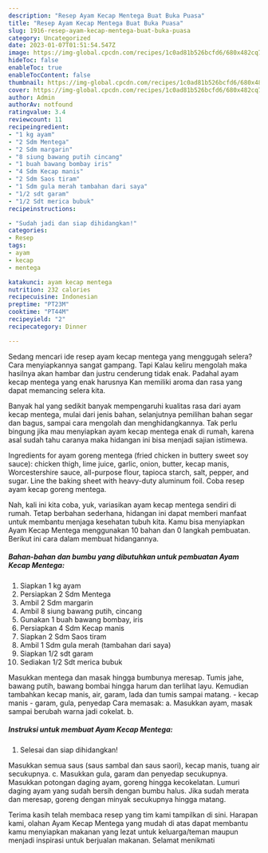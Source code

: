 ```yaml
---
description: "Resep Ayam Kecap Mentega Buat Buka Puasa"
title: "Resep Ayam Kecap Mentega Buat Buka Puasa"
slug: 1916-resep-ayam-kecap-mentega-buat-buka-puasa
category: Uncategorized
date: 2023-01-07T01:51:54.547Z
image: https://img-global.cpcdn.com/recipes/1c0ad81b526bcfd6/680x482cq70/ayam-kecap-mentega-foto-resep-utama.jpg
hideToc: false
enableToc: true
enableTocContent: false
thumbnail: https://img-global.cpcdn.com/recipes/1c0ad81b526bcfd6/680x482cq70/ayam-kecap-mentega-foto-resep-utama.jpg
cover: https://img-global.cpcdn.com/recipes/1c0ad81b526bcfd6/680x482cq70/ayam-kecap-mentega-foto-resep-utama.jpg
author: Admin
authorAv: notfound
ratingvalue: 3.4
reviewcount: 11
recipeingredient:
- "1 kg ayam"
- "2 Sdm Mentega"
- "2 Sdm margarin"
- "8 siung bawang putih cincang"
- "1 buah bawang bombay iris"
- "4 Sdm Kecap manis"
- "2 Sdm Saos tiram"
- "1 Sdm gula merah tambahan dari saya"
- "1/2 sdt garam"
- "1/2 Sdt merica bubuk"
recipeinstructions:

- "Sudah jadi dan siap dihidangkan!"
categories:
- Resep
tags:
- ayam
- kecap
- mentega

katakunci: ayam kecap mentega 
nutrition: 232 calories
recipecuisine: Indonesian
preptime: "PT23M"
cooktime: "PT44M"
recipeyield: "2"
recipecategory: Dinner

---
```



Sedang mencari ide resep ayam kecap mentega yang menggugah selera? Cara menyiapkannya sangat gampang. Tapi Kalau keliru mengolah maka hasilnya akan hambar dan justru cenderung tidak enak. Padahal ayam kecap mentega yang enak harusnya Kan memiliki aroma dan rasa yang dapat memancing selera kita.


Banyak hal yang sedikit banyak mempengaruhi kualitas rasa dari ayam kecap mentega, mulai dari jenis bahan, selanjutnya pemilihan bahan segar dan bagus, sampai cara mengolah dan menghidangkannya. Tak perlu bingung jika mau menyiapkan ayam kecap mentega enak di rumah, karena asal sudah tahu caranya maka hidangan ini bisa menjadi sajian istimewa.

Ingredients for ayam goreng mentega (fried chicken in buttery sweet soy sauce): chicken thigh, lime juice, garlic, onion, butter, kecap manis, Worcestershire sauce, all-purpose flour, tapioca starch, salt, pepper, and sugar. Line the baking sheet with heavy-duty aluminum foil. Coba resep ayam kecap goreng mentega.


Nah, kali ini kita coba, yuk, variasikan ayam kecap mentega sendiri di rumah. Tetap berbahan sederhana, hidangan ini dapat memberi manfaat untuk membantu menjaga kesehatan tubuh kita. Kamu bisa menyiapkan Ayam Kecap Mentega menggunakan 10 bahan dan 0 langkah pembuatan. Berikut ini cara dalam membuat hidangannya.

<!--inarticleads1-->

##### Bahan-bahan dan bumbu yang dibutuhkan untuk pembuatan Ayam Kecap Mentega:

1. Siapkan 1 kg ayam
1. Persiapkan 2 Sdm Mentega
1. Ambil 2 Sdm margarin
1. Ambil 8 siung bawang putih, cincang
1. Gunakan 1 buah bawang bombay, iris
1. Persiapkan 4 Sdm Kecap manis
1. Siapkan 2 Sdm Saos tiram
1. Ambil 1 Sdm gula merah (tambahan dari saya)
1. Siapkan 1/2 sdt garam
1. Sediakan 1/2 Sdt merica bubuk


Masukkan mentega dan masak hingga bumbunya meresap. Tumis jahe, bawang putih, bawang bombai hingga harum dan terlihat layu. Kemudian tambahkan kecap manis, air, garam, lada dan tumis sampai matang. - kecap manis - garam, gula, penyedap Cara memasak: a. Masukkan ayam, masak sampai berubah warna jadi cokelat. b. 

<!--inarticleads2-->

##### Instruksi untuk membuat Ayam Kecap Mentega:


1. Selesai dan siap dihidangkan!

Masukkan semua saus (saus sambal dan saus saori), kecap manis, tuang air secukupnya. c. Masukkan gula, garam dan penyedap secukupnya. Masukkan potongan daging ayam, goreng hingga kecokelatan. Lumuri daging ayam yang sudah bersih dengan bumbu halus. Jika sudah merata dan meresap, goreng dengan minyak secukupnya hingga matang. 

Terima kasih telah membaca resep yang tim kami tampilkan di sini. Harapan kami, olahan Ayam Kecap Mentega yang mudah di atas dapat membantu kamu menyiapkan makanan yang lezat untuk keluarga/teman maupun menjadi inspirasi untuk berjualan makanan. Selamat menikmati
